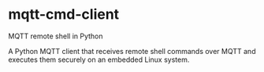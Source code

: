 # mqtt-cmd-client
MQTT remote shell in Python

A Python MQTT client that receives remote shell commands over MQTT and executes them securely on an embedded Linux system.

